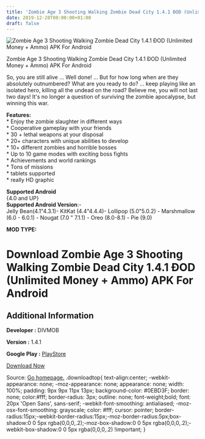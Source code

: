 ```yaml
---
title: 'Zombie Age 3 Shooting Walking Zombie Dead City 1.4.1 ÐOD (Unlimited Money + Ammo) APK For Android'
date: 2019-12-28T00:00:00+01:00
draft: false
---
```


![Zombie Age 3 Shooting Walking Zombie Dead City 1.4.1 ÐOD (Unlimited Money + Ammo) APK For Android](https://apkhome.net/wp-content/themes/APK-Home-Latest-123/images/noapk.png "Zombie Age 3 Shooting Walking Zombie Dead City 1.4.1 ÐOD (Unlimited Money + Ammo) APK For Android")

  

Zombie Age 3 Shooting Walking Zombie Dead City 1.4.1 ÐOD (Unlimited Money + Ammo) APK For Android

So, you are still alive ... Well done! ... But for how long when are they absolutely outnumbered? What are you ready to do? ... keep playing like an isolated hero, killing all the undead on the road? Believe me, you will not last two days! It's no longer a question of surviving the zombie apocalypse, but winning this war.

**Features:**  
\* Enjoy the zombie slaughter in different ways  
\* Cooperative gameplay with your friends  
\* 30 + lethal weapons at your disposal  
\* 20+ characters with unique abilities to develop  
\* 10+ different zombies and horrible bosses  
\* Up to 10 game modes with exciting boss fights  
\* Achievements and world rankings  
\* Tons of missions  
\* tablets supported  
\* really HD graphic

**Supported Android**  
{4.0 and UP}  
**Supported Android Version**:-  
Jelly Bean(4.1"4.3.1)- KitKat (4.4"4.4.4)- Lollipop (5.0"5.0.2) - Marshmallow (6.0 - 6.0.1) - Nougat (7.0 " 7.1.1) - Oreo (8.0-8.1) - Pie (9.0)

**MOD TYPE:**

Download Zombie Age 3 Shooting Walking Zombie Dead City 1.4.1 ÐOD (Unlimited Money + Ammo) APK For Android
===========================================================================================================

Additional Information
----------------------

**Developer :** DIVMOB

**Version :** 1.4.1

**Google Play :** [PlayStore](https://play.google.com/store/apps/details?id=com.redantz.game.zombie3)

  

[Download Now](https://store4app.co/post/zombie-age-3-shooting-walking-zombie-dead-city-1-4-1-od-unlimited-money-ammo-apk-for-android_1574107795)

  
Source: [Go homepage.](https://store4app.co/post/zombie-age-3-shooting-walking-zombie-dead-city-1-4-1-od-unlimited-money-ammo-apk-for-android_1574107795) .downloadtop{ text-align:center; -webkit-appearance: none; -moz-appearance: none; appearance: none; width: 100%; padding: 9px 9px 11px 13px; background-color: #0EBD3F; border: none; color:#fff; border-radius: 3px; outline: none; font-weight;bold; font: 20px 'Open Sans', sans-serif; -webkit-font-smoothing: antialiased; -moz-osx-font-smoothing: grayscale; color: #fff; cursor: pointer; border-radius:15px;-webkit-border-radius:15px;-moz-border-radius:5px;box-shadow:0 0 5px rgba(0,0,0,.2);-moz-box-shadow:0 0 5px rgba(0,0,0,.2);-webkit-box-shadow:0 0 5px rgba(0,0,0,.2) !important; }
